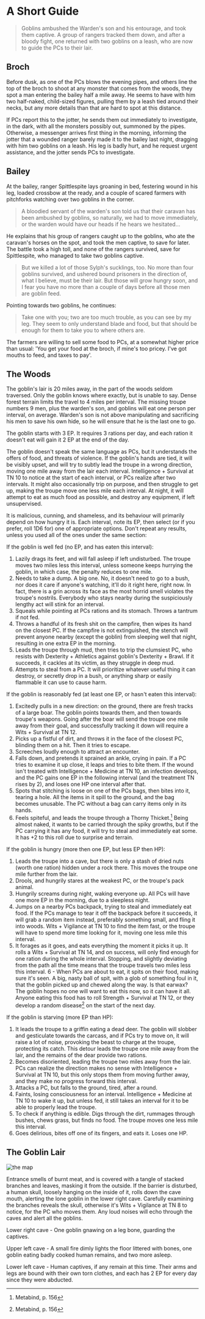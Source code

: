 # A Short Guide

> Goblins ambushed the Warden's son and his entourage, and took them captive. A group of rangers tracked them down, and after a bloody fight, one returned with two goblins on a leash, who are now to guide the PCs to their lair.

## Broch

Before dusk, as one of the PCs blows the evening pipes, and others line the top of the broch to shoot at any monster that comes from the woods, they spot a man entering the bailey half a mile away. He seems to have with him two half-naked, child-sized figures, pulling them by a leash tied around their necks, but any more details than that are hard to spot at this distance.

If PCs report this to the jotter, he sends them out immediately to investigate, in the dark, with all the monsters possibly out, summoned by the pipes. Otherwise, a messenger arrives first thing in the morning, informing the jotter that a wounded ranger barely made it to the bailey last night, dragging with him two goblins on a leash. His leg is badly hurt, and he request urgent assistance, and the jotter sends PCs to investigate.

## Bailey

At the bailey, ranger Spittlespite lays groaning in bed, festering wound in his leg, loaded crossbow at the ready, and a couple of scared farmers with pitchforks watching over two goblins in the corner.

> A bloodied servant of the warden's son told us that their caravan has been ambushed by goblins, so naturally, we had to move immediately, or the warden would have our heads if he hears we hesitated...

He explains that his group of rangers caught up to the goblins, who ate the caravan's horses on the spot, and took the men captive, to save for later. The battle took a high toll, and none of the rangers survived, save for Spittlespite, who managed to take two goblins captive.

> But we killed a lot of those Sylph's sucklings, too. No more than four goblins survived, and ushered bound prisoners in the direction of, what I believe, must be their lair. But those will grow hungry soon, and I fear you have no more than a couple of days before all those men are goblin feed.

Pointing towards two goblins, he continues:

> Take one with you; two are too much trouble, as you can see by my leg. They seem to only understand blade and food, but that should be enough for them to take you to where others are.

The farmers are willing to sell some food to PCs, at a somewhat higher price than usual: 'You get your food at the broch, if mine's too pricey. I've got mouths to feed, and taxes to pay'.

## The Woods

The goblin's lair is 20 miles away, in the part of the woods seldom traversed. Only the goblin knows where exactly, but is unable to say. Dense forest terrain limits the travel to 4 miles per interval. The missing troupe numbers 9 men, plus the warden's son, and goblins will eat one person per interval, on average. Warden's son is not above manipulating and sacrificing his men to save his own hide, so he will ensure that he is the last one to go.

The goblin starts with 3 EP. It requires 3 rations per day, and each ration it doesn't eat will gain it 2 EP at the end of the day.

The goblin doesn't speak the same language as PCs, but it understands the offers of food, and threats of violence. If the goblin's hands are tied, it will be visibly upset, and will try to subtly lead the troupe in a wrong direction, moving one mile away from the lair each interval. Intelligence + Survival at TN 10 to notice at the start of each interval, or PCs realize after two intervals. It might also occasionally trip on purpose, and then struggle to get up, making the troupe move one less mile each interval. At night, it will attempt to eat as much food as possible, and destroy any equipment, if left unsupervised.

It is malicious, cunning, and shameless, and its behaviour will primarily depend on how hungry it is. Each interval, note its EP, then select (or if you prefer, roll 1D6 for) one of appropriate options. Don't repeat any results, unless you used all of the ones under the same section:

If the goblin is well fed (no EP, and has eaten this interval):

1. Lazily drags its feet, and will fall asleep if left undisturbed. The troupe moves two miles less this interval, unless someone keeps hurrying the goblin, in which case, the penalty reduces to one mile.
1. Needs to take a dump. A big one. No, it doesn't need to go to a bush, nor does it care if anyone's watching, it'll do it right here, right now. In fact, there is a grin across its face as the most horrid smell violates the troupe's nostrils. Everybody who stays nearby during the suspiciously lengthy act will stink for an interval.
1. Squeals while pointing at PCs rations and its stomach. Throws a tantrum if not fed.
1. Throws a handful of its fresh shit on the campfire, then wipes its hand on the closest PC. If the campfire is not extinguished, the stench will prevent anyone nearby (except the goblin) from sleeping well that night, resulting in one extra EP in the morning.
1. Leads the troupe through mud, then tries to trip the clumsiest PC, who resists with Dexterity + Athletics against goblin's Dexterity + Brawl. If it succeeds, it cackles at its victim, as they struggle in deep mud.
1. Attempts to steal from a PC. It will prioritize whatever useful thing it can destroy, or secretly drop in a bush, or anything sharp or easily flammable it can use to cause harm.


If the goblin is reasonably fed (at least one EP, or hasn't eaten this interval):

1. Excitedly pulls in a new direction: on the ground, there are fresh tracks of a large boar. The goblin points towards them, and then towards troupe's weapons. Going after the boar will send the troupe one mile away from their goal, and successfully tracking it down will require a Wits + Survival at TN 12.
1. Picks up a fistful of dirt, and throws it in the face of the closest PC, blinding them on a hit. Then it tries to escape.
1. Screeches loudly enough to attract an encounter.
1. Falls down, and pretends it sprained an ankle, crying in pain. If a PC tries to examine it up close, it leaps and tries to bite them. If the wound isn't treated with Intelligence + Medicine at TN 10, an infection develops, and the PC gains one EP in the following interval (and the treatment TN rises by 2), and loses one HP one interval after that.
1. Spots that stitching is loose on one of the PCs bags, then bites into it, tearing a hole. All the items in it spill to the ground, and the bag becomes unusable. The PC without a bag can carry items only in its hands.
1. Feels spiteful, and leads the troupe through a Thorny Thicket.[^thicket] Being almost naked, it wants to be carried through the spiky growths, but if the PC carrying it has any food, it will try to steal and immediately eat some. It has +2 to this roll due to surprise and terrain.


If the goblin is hungry (more then one EP, but less EP then HP):

1. Leads the troupe into a cave, but there is only a stash of dried nuts (worth one ration) hidden under a rock there. This moves the troupe one mile further from the lair.
1. Drools, and hungrily stares at the weakest PC, or the troupe's pack animal.
1. Hungrily screams during night, waking everyone up. All PCs will have one more EP in the morning, due to a sleepless night.
1. Jumps on a nearby PCs backpack, trying to steal and immediately eat food. If the PCs manage to tear it off the backpack before it succeeds, it will grab a random item instead, preferably something small, and fling it into woods. Wits + Vigilance at TN 10 to find the item fast, or the troupe will have to spend more time looking for it, moving one less mile this interval.
1. It forages as it goes, and eats everything the moment it picks it up. It rolls a Wits + Survival at TN 14, and on success, will only find enough for one ration during the whole interval. Stopping, and slightly deviating from the path all the time means that the troupe travels two miles less this interval.
6 - When PCs are about to eat, it spits on their food, making sure it's seen. A big, nasty ball of spit, with a glob of something foul in it, that the goblin picked up and chewed along the way. Is that earwax? The goblin hopes no one will want to eat this now, so it can have it all. Anyone eating this food has to roll Strength + Survival at TN 12, or they develop a random disease[^disease] on the start of the next day.

If the goblin is starving (more EP than HP):

1. It leads the troupe to a griffin eating a dead deer. The goblin will slobber and gesticulate towards the carcass, and if PCs try to move on, it will raise a lot of noise, provoking the beast to charge at the troupe, protecting its catch. This detour leads the troupe one mile away from the lair, and the remains of the dear provide two rations.
1. Becomes disoriented, leading the troupe two miles away from the lair. PCs can realize the direction makes no sense with Intelligence + Survival at TN 10, but this only stops them from moving further away, and they make no progress forward this interval.
1. Attacks a PC, but falls to the ground, tired, after a round.
1. Faints, losing consciousness for an interval. Intelligence + Medicine at TN 10 to wake it up, but unless fed, it still takes an interval for it to be able to properly lead the troupe.
1. To check if anything is edible. Digs through the dirt, rummages through bushes, chews grass, but finds no food. The troupe moves one less mile this interval.
1. Goes delirious, bites off one of its fingers, and eats it. Loses one HP.

## The Goblin Lair

![the map](https://dysonlogos.blog/2022/09/16/the-idol-pit/)

Entrance smells of burnt meat, and is covered with a tangle of stacked branches and leaves, masking it from the outside. If the barrier is disturbed, a human skull, loosely hanging on the inside of it, rolls down the cave mouth, alerting the lone goblin in the lower right cave. Carefully examining the branches reveals the skull, otherwise it's Wits + Vigilance at TN 8 to notice, for the PC who moves them. Any loud noises will echo through the caves and alert all the goblins.

Lower right cave - One goblin gnawing on a leg bone, guarding the captives.

Upper left cave - A small fire dimly lights the floor littered with bones, one goblin eating badly cooked human remains, and two more asleep.

Lower left cave - Human captives, if any remain at this time. Their arms and legs are bound with their own torn clothes, and each has 2 EP for every day since they were abducted.

[^disease]: Metabind, p. 156
[^thicket]: Metabind, p. 156
